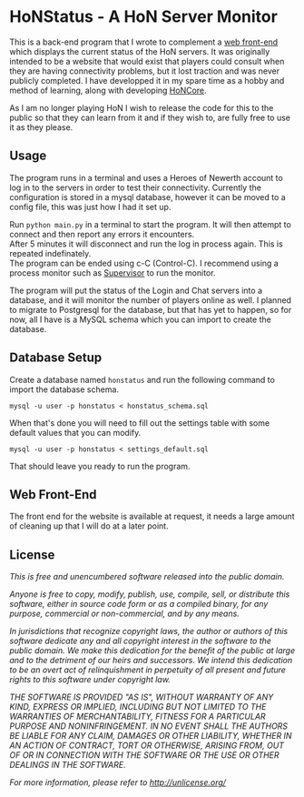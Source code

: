 # HoNStatus - A HoN Server Monitor

This is a back-end program that I wrote to complement a [web front-end](http://honstatus.winsauce.org) which displays the current 
status of the HoN servers. It was originally intended to be a website that would exist that players could consult when they are 
having connectivity problems, but it lost traction and was never publicly completed. I have developped it in my spare time as a 
hobby and method of learning, along with developing [HoNCore](http://github.com/Joev-/HoNCore). 

As I am no longer playing HoN I wish to release the code for this to the public so that they can learn from it and if they wish to, are
fully free to use it as they please.

## Usage

The program runs in a terminal and uses a Heroes of Newerth account to log in to the servers in order to test their connectivity.
Currently the configuration is stored in a mysql database, however it can be moved to a config file, this was just how I had it set up.  

Run `python main.py` in a terminal to start the program. It will then attempt to connect and then report any errors it encounters.  
After 5 minutes it will disconnect and run the log in process again. This is repeated indefinately.  
The program can be ended using c-C (Control-C). I recommend using a process monitor such as [Supervisor](http://supervisord.org/) to run the monitor.

The program will put the status of the Login and Chat servers into a database, and it will monitor the number of players online as well.
I planned to migrate to Postgresql for the database, but that has yet to happen, so for now, all I have is a MySQL schema which you can import to create
the database.


## Database Setup

Create a database named `honstatus` and run the following command to import the database schema.  

`mysql -u user -p honstatus < honstatus_schema.sql`  

When that's done you will need to fill out the settings table with some default values that you can modify.  

`mysql -u user -p honstatus < settings_default.sql`  

That should leave you ready to run the program.

## Web Front-End

The front end for the website is available at request, it needs a large amount of cleaning up that I will do at a later point.

## License

_This is free and unencumbered software released into the public domain._

_Anyone is free to copy, modify, publish, use, compile, sell, or
distribute this software, either in source code form or as a compiled
binary, for any purpose, commercial or non-commercial, and by any
means._

_In jurisdictions that recognize copyright laws, the author or authors
of this software dedicate any and all copyright interest in the
software to the public domain. We make this dedication for the benefit
of the public at large and to the detriment of our heirs and
successors. We intend this dedication to be an overt act of
relinquishment in perpetuity of all present and future rights to this
software under copyright law._

_THE SOFTWARE IS PROVIDED "AS IS", WITHOUT WARRANTY OF ANY KIND,
EXPRESS OR IMPLIED, INCLUDING BUT NOT LIMITED TO THE WARRANTIES OF
MERCHANTABILITY, FITNESS FOR A PARTICULAR PURPOSE AND NONINFRINGEMENT.
IN NO EVENT SHALL THE AUTHORS BE LIABLE FOR ANY CLAIM, DAMAGES OR
OTHER LIABILITY, WHETHER IN AN ACTION OF CONTRACT, TORT OR OTHERWISE,
ARISING FROM, OUT OF OR IN CONNECTION WITH THE SOFTWARE OR THE USE OR
OTHER DEALINGS IN THE SOFTWARE._

_For more information, please refer to <http://unlicense.org/>_

